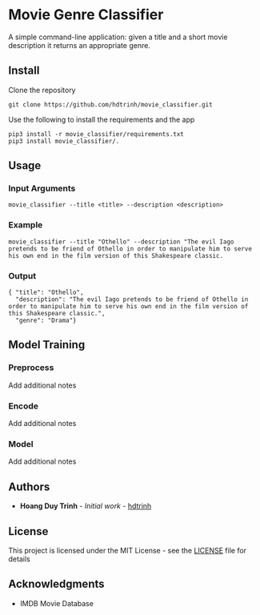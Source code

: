 # Movie Genre Classifier

A simple command-line application: given a title and a short movie description it returns an appropriate genre. 


## Install

Clone the repository

```
git clone https://github.com/hdtrinh/movie_classifier.git
```

Use the following to install the requirements and the app

```
pip3 install -r movie_classifier/requirements.txt
pip3 install movie_classifier/.
```

## Usage

### Input Arguments

```
movie_classifier --title <title> --description <description>
```

###  Example

```
movie_classifier --title "Othello" --description "The evil Iago pretends to be friend of Othello in order to manipulate him to serve his own end in the film version of this Shakespeare classic.
```

### Output

```
{ "title": "Othello", 
  "description": "The evil Iago pretends to be friend of Othello in order to manipulate him to serve his own end in the film version of this Shakespeare classic.", 
  "genre": "Drama"}
```

## Model Training

### Preprocess

Add additional notes

### Encode

Add additional notes

### Model 

Add additional notes


## Authors

* **Hoang Duy Trinh** - *Initial work* - [hdtrinh](https://github.com/hdtrinh)

## License

This project is licensed under the MIT License - see the [LICENSE](LICENSE) file for details

## Acknowledgments

* IMDB Movie Database


